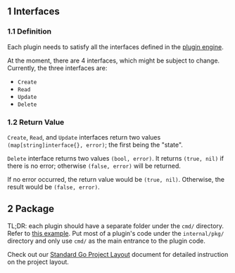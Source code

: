 ## 1 Interfaces

### 1.1 Definition

Each plugin needs to satisfy all the interfaces defined in the [plugin engine](https://github.com/merico-dev/stream/blob/main/internal/pkg/pluginengine/plugin.go#L12).

At the moment, there are 4 interfaces, which might be subject to change. Currently, the three interfaces are:

- `Create`
- `Read`
- `Update`
- `Delete`

### 1.2 Return Value

`Create`, `Read`, and `Update` interfaces return two values `(map[string]interface{}, error)`; the first being the "state".

`Delete` interface returns two values `(bool, error)`. It returns `(true, nil)` if there is no error; otherwise `(false, error)` will be returned.

If no error occurred, the return value would be `(true, nil)`. Otherwise, the result would be `(false, error)`.

## 2 Package

TL;DR: each plugin should have a separate folder under the `cmd/` directory. Refer to [this example](https://github.com/merico-dev/stream/blob/main/cmd/githubactions/main.go).
Put most of a plugin's code under the `internal/pkg/` directory and only use `cmd/` as the main entrance to the plugin code.

Check out our [Standard Go Project Layout](https://github.com/merico-dev/stream/blob/main/docs/project_layout.md) document for detailed instruction on the project layout.
